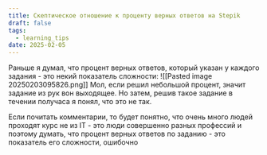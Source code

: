 ```yaml
---
title: Скептическое отношение к проценту верных ответов на Stepik
draft: false
tags:
  - learning_tips
date: 2025-02-05
---
```

Раньше я думал, что процент верных ответов, который указан у каждого задания - это некий показатель сложности:
![[Pasted image 20250203095826.png]]
Мол, если решил небольшой процент, значит задание из рук вон выходящее. Но затем, решив такое задание в течении получаса я понял, что это не так.

Если почитать комментарии, то будет понятно, что очень много людей проходят курс не из IT - это люди совершенно разных профессий и поэтому думать, что процент верных ответов по заданию - это показатель его сложности, ошибочно 